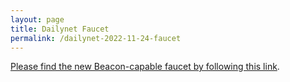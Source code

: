 ```yaml
---
layout: page
title: Dailynet Faucet
permalink: /dailynet-2022-11-24-faucet
---
```


[Please find the new Beacon-capable faucet by following this link](https://faucet.dailynet-2022-11-24.teztnets.xyz).
